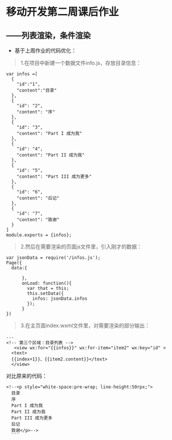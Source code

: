 移动开发第二周课后作业
===
——列表渲染，条件渲染
---
* 基于上周作业的代码优化：
>1.在项目中新建一个数据文件info.js，存放目录信息：
```
var infos =[
  {
    "id":"1",
    "content":"目录"
  },
  {
    "id": "2",
    "content": "序"
  },
  {
    "id": "3",
    "content": "Part I 成为我"
  },
  {
    "id": "4",
    "content": "Part II 成为我"
  },
  {
    "id": "5",
    "content": "Part III 成为更多"
  },
  {
    "id": "6",
    "content": "后记"
  },
  {
    "id": "7",
    "content": "致谢"
  }
]
module.exports = {infos};
```
>2.然后在需要渲染的页面js文件里，引入刚才的数据：
```
var jsonData = require('/infos.js');
Page({
  data:{

      },
      onLoad: function(){
        var that = this;
        this.setData({
          infos: jsonData.infos
        });
      }
})
```
>3.在主页面index.wxml文件里，对需要渲染的部分输出：
```
...
<!-- 第三个区域：目录列表 -->
   <view wx:for="{{infos}}" wx:for-item="item2" wx:key="id" >
  <text>
  {{index+1}}、{{item2.content}}</text>
  </view>
  ```
  对比原来的代码：
  ```
  <!--<p style="white-space:pre-wrap; line-height:50rpx;">
    目录
    序
    Part I 成为我
    Part II 成为我
    Part III 成为更多
    后记
    致谢</p>-->
    ```
